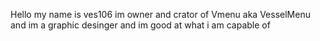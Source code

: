 Hello my name is ves106 im owner and crator of Vmenu aka VesselMenu and im a graphic desinger and im good at what i am capable of
